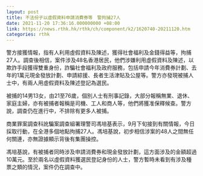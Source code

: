 ```yaml
---
layout: post
title: 不法份子以虛假資料申請消費券等　警拘捕27人
date: 2021-11-20 17:36:16.000000000 +08:00
link: https://news.rthk.hk/rthk/ch/component/k2/1620740-20211120.htm
categories: rthk
---
```


警方接獲情報，指有人利用虛假資料及陳述，獲得社會福利及金錢得益等，拘捕27人。調查後相信，案件涉及48名香港居民，他們涉嫌利用虛假資料及陳述，以欺詐手段獲得雙重身份，詐騙社會福利及政府服務，包括申請今年消費券計劃、去年的1萬元現金發放計劃、申請綜援、長者生活津貼及公屋等。警方亦發現被捕人士中，有兩人用虛假資料及陳述登記為選民。

被捕的14男13女，由21至76歲，個別人士有刑事記錄，大部分報稱無業、退休、家庭主婦，亦有被捕者報稱是司機、工人和商人等，他們將獲准保釋候查。警方說，調查仍在進行中，不排除有更多人被捕。

商業罪案調查科訛騙案調查組署理警司馮培基表示，9月下旬接到有關情報，今日採取行動，在全港多個地點拘捕27人。馮培基說，初步相信涉案的48人之間無任何關連，亦無證據顯示背後有集團操控。

馮培基說，有被捕者同時涉及申請消費券和現金發放計劃，這方面涉及的金額超過10萬元。至於兩名以虛假資料獲選民登記身份的人士，警方暫時未看到有涉及種票之類的情況，案件仍在調查中。
